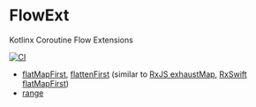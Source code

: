 # FlowExt
Kotlinx Coroutine Flow Extensions

[![CI](https://github.com/hoc081098/FlowExt/actions/workflows/build.yml/badge.svg)](https://github.com/hoc081098/FlowExt/actions/workflows/build.yml)

- [flatMapFirst](), [flattenFirst]() (similar to [RxJS exhaustMap](), [RxSwift flatMapFirst]())
- [range]()
